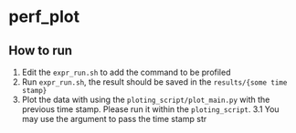 # perf_plot
## How to run
1. Edit the `expr_run.sh` to add the command to be profiled
2. Run `expr_run.sh`, the result should be saved in the `results/{some time stamp}`
3. Plot the data with using the `ploting_script/plot_main.py` with the previous time stamp. Please run it within the `ploting_script`.
3.1 You may use the argument to pass the time stamp str
